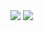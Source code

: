 <img src="https://github.com/Nisha318/Nisha318.github.io/blob/main/images/splunk%20-%20build%20dashboard%20with%20pivot.png">

<img src="https://github.com/Nisha318/Nisha318.github.io/blob/main/images/splunk%20-%20build%20dashboard%20with%20pivot%20dark%20mode.png">

